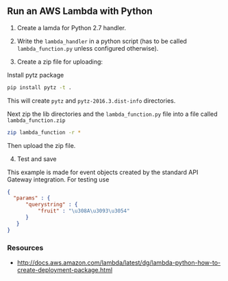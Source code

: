 ## Run an AWS Lambda with Python

1. Create a lamda for Python 2.7 handler.

2. Write the `lambda_handler` in a python script (has to be called `lambda_function.py` unless configured otherwise).

3. Create a zip file for uploading:

Install pytz package

```bash
pip install pytz -t .
```

This will create `pytz` and `pytz-2016.3.dist-info` directories.

Next zip the lib directories and the `lambda_function.py` file into a file called `lambda_function.zip`

```bash
zip lambda_function -r *
```

Then upload the zip file.

4. Test and save

This example is made for event objects created by the standard API Gateway integration. For testing use
```json
{
  "params" : {
      "querystring" : {
          "fruit" : "\u308A\u3093\u3054"
      }
   }
}
```

### Resources

- http://docs.aws.amazon.com/lambda/latest/dg/lambda-python-how-to-create-deployment-package.html


